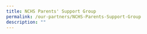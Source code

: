 ```yaml
---
title: NCHS Parents' Support Group
permalink: /our-partners/NCHS-Parents-Support-Group
description: ""
---
```

